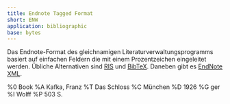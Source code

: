 ```yaml
---
title: Endnote Tagged Format
short: ENW
application: bibliographic
base: bytes
---
```


Das Endnote-Format des gleichnamigen Literaturverwaltungsprogramms basiert auf
einfachen Feldern die mit einem Prozentzeichen eingeleitet werden. Übliche
Alternativen sind [RIS](ris) und [BibTeX](bibtex). Daneben gibt es [EndNote
XML](endnote/xml).

<example>
    %0 Book
    %A Kafka, Franz
    %T Das Schloss
    %C München
    %D 1926
    %G ger
    %I Wolff
    %P 503 S.
</example>
